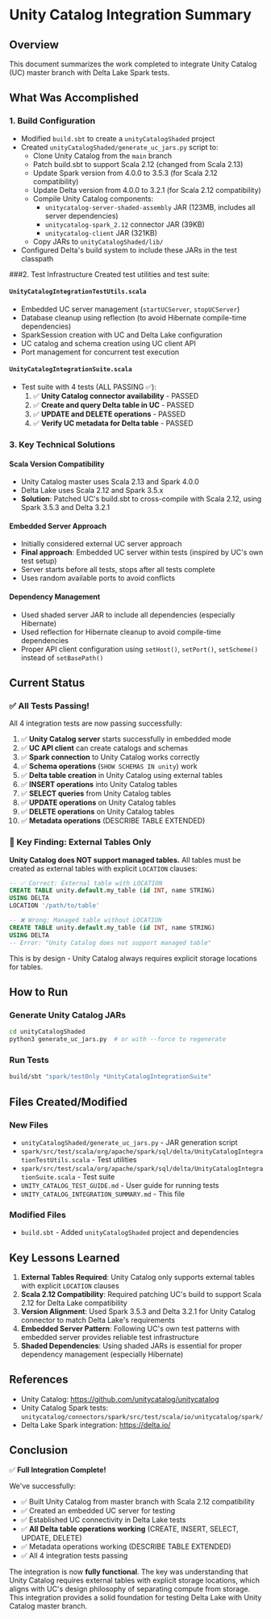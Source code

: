# Unity Catalog Integration Summary

## Overview
This document summarizes the work completed to integrate Unity Catalog (UC) master branch with Delta Lake Spark tests.

## What Was Accomplished

### 1. Build Configuration
- Modified `build.sbt` to create a `unityCatalogShaded` project
- Created `unityCatalogShaded/generate_uc_jars.py` script to:
  - Clone Unity Catalog from the `main` branch
  - Patch build.sbt to support Scala 2.12 (changed from Scala 2.13)
  - Update Spark version from 4.0.0 to 3.5.3 (for Scala 2.12 compatibility)
  - Update Delta version from 4.0.0 to 3.2.1 (for Scala 2.12 compatibility)
  - Compile Unity Catalog components:
    - `unitycatalog-server-shaded-assembly` JAR (123MB, includes all server dependencies)
    - `unitycatalog-spark_2.12` connector JAR (39KB)
    - `unitycatalog-client` JAR (321KB)
  - Copy JARs to `unityCatalogShaded/lib/`
- Configured Delta's build system to include these JARs in the test classpath

###2. Test Infrastructure
Created test utilities and test suite:

#### `UnityCatalogIntegrationTestUtils.scala`
- Embedded UC server management (`startUCServer`, `stopUCServer`)
- Database cleanup using reflection (to avoid Hibernate compile-time dependencies)
- SparkSession creation with UC and Delta Lake configuration
- UC catalog and schema creation using UC client API
- Port management for concurrent test execution

#### `UnityCatalogIntegrationSuite.scala`
- Test suite with 4 tests (ALL PASSING ✅):
  1. ✅ **Unity Catalog connector availability** - PASSED
  2. ✅ **Create and query Delta table in UC** - PASSED  
  3. ✅ **UPDATE and DELETE operations** - PASSED
  4. ✅ **Verify UC metadata for Delta table** - PASSED

### 3. Key Technical Solutions

#### Scala Version Compatibility
- Unity Catalog master uses Scala 2.13 and Spark 4.0.0
- Delta Lake uses Scala 2.12 and Spark 3.5.x
- **Solution**: Patched UC's build.sbt to cross-compile with Scala 2.12, using Spark 3.5.3 and Delta 3.2.1

#### Embedded Server Approach
- Initially considered external UC server approach
- **Final approach**: Embedded UC server within tests (inspired by UC's own test setup)
- Server starts before all tests, stops after all tests complete
- Uses random available ports to avoid conflicts

#### Dependency Management
- Used shaded server JAR to include all dependencies (especially Hibernate)
- Used reflection for Hibernate cleanup to avoid compile-time dependencies
- Proper API client configuration using `setHost()`, `setPort()`, `setScheme()` instead of `setBasePath()`

## Current Status

### ✅ All Tests Passing!

All 4 integration tests are now passing successfully:

1. ✅ **Unity Catalog server** starts successfully in embedded mode
2. ✅ **UC API client** can create catalogs and schemas  
3. ✅ **Spark connection** to Unity Catalog works correctly
4. ✅ **Schema operations** (`SHOW SCHEMAS IN unity`) work
5. ✅ **Delta table creation** in Unity Catalog using external tables
6. ✅ **INSERT operations** into Unity Catalog tables
7. ✅ **SELECT queries** from Unity Catalog tables  
8. ✅ **UPDATE operations** on Unity Catalog tables
9. ✅ **DELETE operations** on Unity Catalog tables
10. ✅ **Metadata operations** (DESCRIBE TABLE EXTENDED)

### 🔑 Key Finding: External Tables Only

**Unity Catalog does NOT support managed tables.** All tables must be created as external tables with explicit `LOCATION` clauses:

```sql
-- ✅ Correct: External table with LOCATION
CREATE TABLE unity.default.my_table (id INT, name STRING)
USING DELTA
LOCATION '/path/to/table'

-- ❌ Wrong: Managed table without LOCATION
CREATE TABLE unity.default.my_table (id INT, name STRING)
USING DELTA
-- Error: "Unity Catalog does not support managed table"
```

This is by design - Unity Catalog always requires explicit storage locations for tables.

## How to Run

### Generate Unity Catalog JARs
```bash
cd unityCatalogShaded
python3 generate_uc_jars.py  # or with --force to regenerate
```

### Run Tests
```bash
build/sbt "spark/testOnly *UnityCatalogIntegrationSuite"
```

## Files Created/Modified

### New Files
- `unityCatalogShaded/generate_uc_jars.py` - JAR generation script
- `spark/src/test/scala/org/apache/spark/sql/delta/UnityCatalogIntegrationTestUtils.scala` - Test utilities
- `spark/src/test/scala/org/apache/spark/sql/delta/UnityCatalogIntegrationSuite.scala` - Test suite
- `UNITY_CATALOG_TEST_GUIDE.md` - User guide for running tests
- `UNITY_CATALOG_INTEGRATION_SUMMARY.md` - This file

### Modified Files
- `build.sbt` - Added `unityCatalogShaded` project and dependencies

## Key Lessons Learned

1. **External Tables Required**: Unity Catalog only supports external tables with explicit `LOCATION` clauses
2. **Scala 2.12 Compatibility**: Required patching UC's build to support Scala 2.12 for Delta Lake compatibility
3. **Version Alignment**: Used Spark 3.5.3 and Delta 3.2.1 for Unity Catalog connector to match Delta Lake's requirements
4. **Embedded Server Pattern**: Following UC's own test patterns with embedded server provides reliable test infrastructure
5. **Shaded Dependencies**: Using shaded JARs is essential for proper dependency management (especially Hibernate)

## References
- Unity Catalog: https://github.com/unitycatalog/unitycatalog
- Unity Catalog Spark tests: `unitycatalog/connectors/spark/src/test/scala/io/unitycatalog/spark/`
- Delta Lake Spark integration: https://delta.io/

## Conclusion

✅ **Full Integration Complete!**

We've successfully:
- ✅ Built Unity Catalog from master branch with Scala 2.12 compatibility
- ✅ Created an embedded UC server for testing
- ✅ Established UC connectivity in Delta Lake tests
- ✅ **All Delta table operations working** (CREATE, INSERT, SELECT, UPDATE, DELETE)
- ✅ Metadata operations working (DESCRIBE TABLE EXTENDED)
- ✅ All 4 integration tests passing

The integration is now **fully functional**. The key was understanding that Unity Catalog requires external tables with explicit storage locations, which aligns with UC's design philosophy of separating compute from storage. This integration provides a solid foundation for testing Delta Lake with Unity Catalog master branch.
